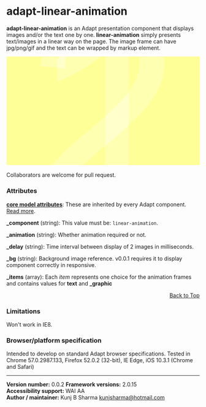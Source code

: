 # adapt-linear-animation  

**adapt-linear-animation** is an Adapt presentation component that displays images and/or the text one by one. **linear-animation** simply presents text/images in a linear way on the page. The image frame can have jpg/png/gif and the text can be wrapped by markup element.

<img src="assets/adapt-linear-animation.png" alt="Sample linear animation frame">

Collaborators are welcome for pull request.

### Attributes

[**core model attributes**](https://github.com/adaptlearning/adapt_framework/wiki/Core-model-attributes): These are inherited by every Adapt component. [Read more](https://github.com/adaptlearning/adapt_framework/wiki/Core-model-attributes).

**_component** (string): This value must be: `linear-animation`.

**_animation** (string): Whether animation required or not.

**_delay** (string): Time interval between display of 2 images in milliseconds.

**_bg** (string): Background image reference. v0.0.1 requires it to display component correctly in responsive.

**_items** (array): Each *item* represents one choice for the animation frames and contains values for **text** and **_graphic**
  
<div float align=right><a href="#top">Back to Top</a></div>

### Limitations

Won't work in IE8. 

### Browser/platform specification

Intended to develop on standard Adapt browser specifications. Tested in Chrome 57.0.2987.133, Firefox 52.0.2 (32-bit), IE Edge, iOS 10.3.1 (Chrome and Safari)

----------------------------
**Version number:**  0.0.2 
**Framework versions:** 2.0.15  
**Accessibility support:** WAI AA    
**Author / maintainer:** Kunj B Sharma <kunjsharma@hotmail.com>    

